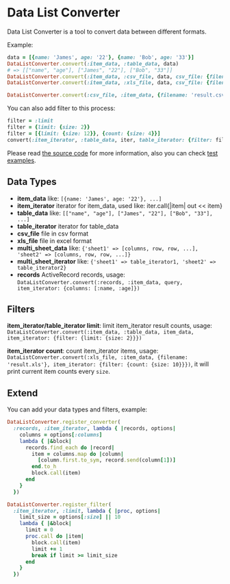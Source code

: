 # Data List Converter

Data List Converter is a tool to convert data between different formats.

Example:

```ruby
data = [{name: 'James', age: '22'}, {name: 'Bob', age: '33'}]
DataListConverter.convert(:item_data, :table_data, data)
# => [["name", "age"], ["James", "22"], ["Bob", "33"]] 
DataListConverter.convert(:item_data, :csv_file, data, csv_file: {filename: 'result.csv'})
DataListConverter.convert(:item_data, :xls_file, data, csv_file: {filename: 'result.csv'})

DataListConverter.convert(:csv_file, :item_data, {filename: 'result.csv'}) == data
```

You can also add filter to this process:

```ruby
filter = :limit
filter = {limit: {size: 2}}
filter = [{limit: {size: 12}}, {count: {size: 4}}]
convert(:item_iterator, :table_data, iter, table_iterator: {filter: filter})
```

Please read [the source code](https://github.com/halida/data_list_converter/blob/master/lib/data_list_converter.rb) for more information,
also you can check [test examples](https://github.com/halida/data_list_converter/blob/master/test/data_list_converter_test.rb).

## Data Types

- **item_data** like: `[{name: 'James', age: '22'}, ...]`
- **item_iterator** iterator for item_data, used like: iter.call{|item| out << item}
- **table_data** like: `[["name", "age"], ["James", "22"], ["Bob", "33"], ...]`
- **table_iterator** iterator for table_data
- **csv_file** file in csv format
- **xls_file** file in excel format
- **multi_sheet_data** like: `{'sheet1' => [columns, row, row, ...], 'sheet2' => [columns, row, row, ...]}`
- **multi_sheet_iterator** like: `{'sheet1' => table_iterator1, 'sheet2' => table_iterator2}`
- **records** ActiveRecord records, usage: `DataListConverter.convert(:records, :item_data, query, item_iterator: {columns: [:name, :age]})`


## Filters

**item_iterator/table_iterator limit**: limit item_iterator result counts, usage: `DataListConverter.convert(:item_data, :table_data, item_data, item_iterator: {filter: {limit: {size: 2}}})`

**item_iterator count**: count item_iterator items, usage: `DataListConverter.convert(:xls_file, :item_data, {filename: 'result.xls'}, item_iterator: {filter: {count: {size: 10}}})`, it will print current item counts every `size`.

## Extend

You can add your data types and filters, example:

```ruby
DataListConverter.register_converter(
  :records, :item_iterator, lambda { |records, options|
    columns = options[:columns]
    lambda { |&block|
      records.find_each do |record|
        item = columns.map do |column|
          [column.first.to_sym, record.send(column[1])]
        end.to_h
        block.call(item)
      end
    }
  })

DataListConverter.register_filter(
  :item_iterator, :limit, lambda { |proc, options|
    limit_size = options[:size] || 10
    lambda { |&block|
      limit = 0
      proc.call do |item|
        block.call(item)
        limit += 1
        break if limit >= limit_size
      end
    }
  })
```
